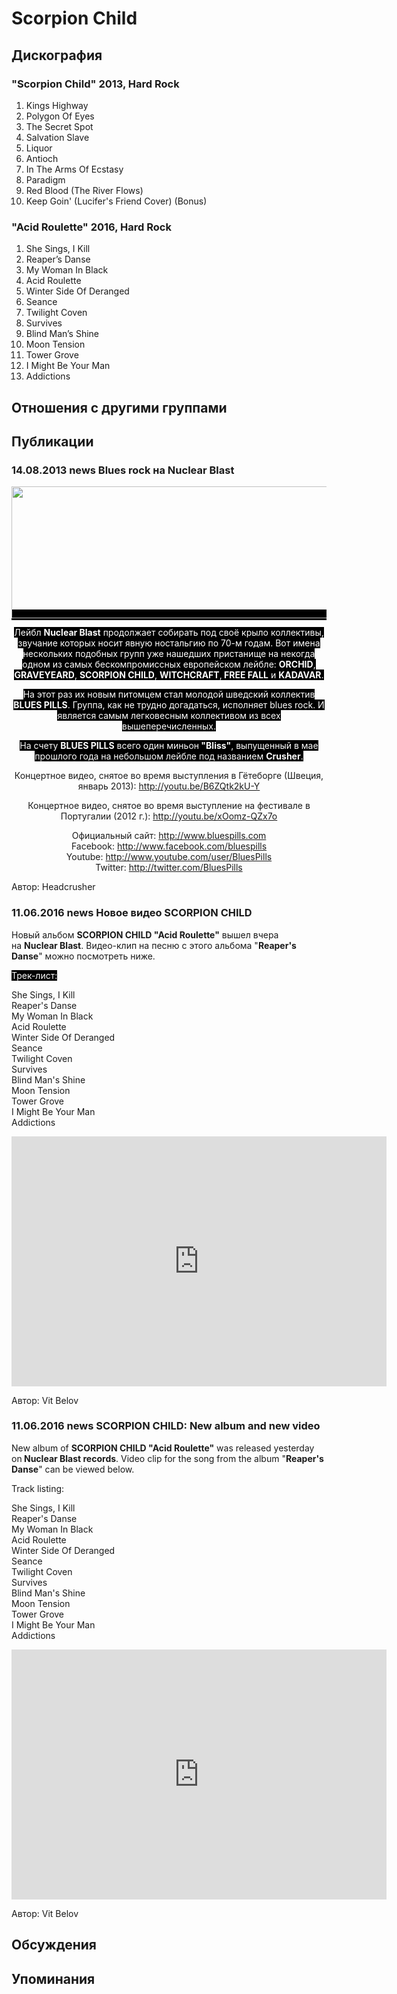 # Scorpion Child



## Дискография

### "Scorpion Child" 2013, Hard Rock

01. Kings Highway
02. Polygon Of Eyes
03. The Secret Spot
04. Salvation Slave
05. Liquor
06. Antioch
07. In The Arms Of Ecstasy
08. Paradigm
09. Red Blood (The River Flows)
10. Keep Goin' (Lucifer's Friend Cover) (Bonus)

### "Acid Roulette" 2016, Hard Rock

01. She Sings, I Kill
02. Reaper’s Danse
03. My Woman In Black
04. Acid Roulette
05. Winter Side Of Deranged
06. Seance
07. Twilight Coven
08. Survives
09. Blind Man’s Shine
10. Moon Tension
11. Tower Grove
12. I Might Be Your Man
13. Addictions


## Отношения с другими группами


## Публикации

### 14.08.2013 news Blues rock на Nuclear Blast

<P><FONT style="BACKGROUND-COLOR: #000000" color=#ffffff>
<CENTER><IMG border=0 src="/images/news_rus/2013.08/26069.jpg" width=660 height=211></FONT> 
<P></P>
<P><FONT style="BACKGROUND-COLOR: #000000" color=#ffffff>Лейбл <STRONG>Nuclear Blast</STRONG> продолжает&nbsp;собирать под&nbsp;своё&nbsp;крыло коллективы, звучание которых носит&nbsp;явную ностальгию по 70-м годам. Вот имена нескольких подобных групп&nbsp;уже&nbsp;нашедших пристанище на некогда одном из самых бескомпромиссных европейском лейбле: <STRONG>ORCHID</STRONG>, <STRONG>GRAVEYEARD</STRONG>, <STRONG>SCORPION CHILD</STRONG>, <STRONG>WITCHCRAFT</STRONG>,<STRONG> FREE FALL</STRONG> и <STRONG>KADAVAR</STRONG>.</FONT></P>
<P><FONT style="BACKGROUND-COLOR: #000000" color=#ffffff>На этот раз их новым питомцем стал молодой шведский коллектив <STRONG>BLUES PILLS</STRONG>. Группа, как не трудно догадаться, исполняет blues rock. И является самым легковесным коллективом из всех вышеперечисленных.</FONT></P>
<P><FONT style="BACKGROUND-COLOR: #000000" color=#ffffff>На счету <STRONG>BLUES PILLS</STRONG> всего один миньон<STRONG> "Bliss"</STRONG>, выпущенный&nbsp;в мае прошлого года&nbsp;на небольшом лейбле под названием <STRONG>Crusher</STRONG>.</FONT></P>
<P>Концертное видео, снятое во время выступления в Гётеборге (Швеция, январь 2013): <A href="http://youtu.be/B6ZQtk2kU-Y">http://youtu.be/B6ZQtk2kU-Y</A></P>
<P>Концертное видео, снятое во время выступление на фестивале в Португалии (2012 г.): <A href="http://youtu.be/xOomz-QZx7o">http://youtu.be/xOomz-QZx7o</A></P>
<P>Официальный сайт: <A href="http://www.bluespills.com/">http://www.bluespills.com</A><BR>Facebook: <A href="http://www.facebook.com/bluespills">http://www.facebook.com/bluespills</A><BR>Youtube: <A href="http://www.youtube.com/user/BluesPills">http://www.youtube.com/user/BluesPills</A><BR>Twitter: <A href="http://twitter.com/BluesPills">http://twitter.com/BluesPills</A> </P></CENTER>
Автор: Headcrusher

### 11.06.2016 news Новое видео SCORPION CHILD

<p>Новый альбом&nbsp;<strong>SCORPION CHILD "Acid Roulette"</strong>&nbsp;вышел вчера на&nbsp;<strong>Nuclear Blast</strong>.&nbsp;Видео-клип на песню с этого альбома&nbsp;"<strong>Reaper's Danse</strong>" можно посмотреть ниже.</p><p><font color="#ffffff" style="background-color: rgb(0, 0, 0);">Трек-лист:</font></p><p>She Sings, I Kill<br>Reaper's Danse<br>My Woman In Black<br>Acid Roulette<br>Winter Side Of Deranged<br>Seance<br>Twilight Coven<br>Survives<br>Blind Man's Shine<br>Moon Tension<br>Tower Grove<br>I Might Be Your Man<br>Addictions</p><p><center><iframe width="600" height="400" src="https://www.youtube.com/embed/zXpxiiyeT18" frameborder="0" allowfullscreen=""></iframe><p></p></center>
Автор: Vit Belov

### 11.06.2016 news SCORPION CHILD: New album and new video

<p>New album of <strong>SCORPION CHILD "Acid Roulette"</strong> was released yesterday on<strong> Nuclear Blast records</strong>. Video clip for the song from the album "<strong>Reaper's Danse</strong>" can be viewed below.</p><p>Track listing:</p><p>She Sings, I Kill<br>Reaper's Danse<br>My Woman In Black<br>Acid Roulette<br>Winter Side Of Deranged<br>Seance<br>Twilight Coven<br>Survives<br>Blind Man's Shine<br>Moon Tension<br>Tower Grove<br>I Might Be Your Man<br>Addictions</p><p><center><iframe width="600" height="400" src="https://www.youtube.com/embed/zXpxiiyeT18" frameborder="0" allowfullscreen=""></iframe><p></p></center>
Автор: Vit Belov


## Обсуждения


## Упоминания

